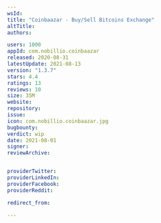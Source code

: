 ```yaml
---
wsId: 
title: "Coinbaazar - Buy/Sell Bitcoins Exchange"
altTitle: 
authors:

users: 1000
appId: com.nobillio.coinbaazar
released: 2020-08-31
latestUpdate: 2021-08-13
version: "1.3.7"
stars: 4.4
ratings: 13
reviews: 10
size: 35M
website: 
repository: 
issue: 
icon: com.nobillio.coinbaazar.jpg
bugbounty: 
verdict: wip
date: 2021-08-01
signer: 
reviewArchive:


providerTwitter: 
providerLinkedIn: 
providerFacebook: 
providerReddit: 

redirect_from:

---
```



